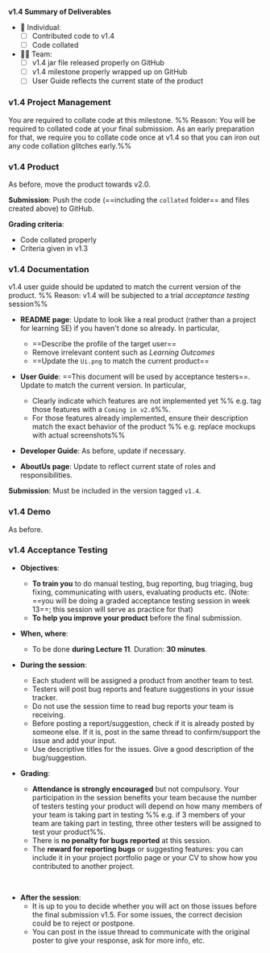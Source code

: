 <tip-box> 

**v1.4 Summary of Deliverables**

* :bust_in_silhouette: Individual:
  - [ ] Contributed code to v1.4
  - [ ] Code collated
* :busts_in_silhouette::busts_in_silhouette: Team:
  - [ ] v1.4 jar file released properly on GitHub
  - [ ] v1.4 milestone properly wrapped up on GitHub
  - [ ] User Guide reflects the current state of the product 

</tip-box>

### v1.4 Project Management

<tip-box type="important">

You are required to <tooltip content="extract your own code and put in one file">collate</tooltip> code at this milestone. %%&nbsp;Reason: You will be required to collated code at your final submission. As an early preparation for that, we require you to collate code once at v1.4 so that you can iron out any code collation glitches early.%% 

</tip-box>

<panel header="**How to collate code for grading**">
  <include src="collate.md" />
</panel><p/>

### v1.4 Product

As before, move the product towards v2.0.

**Submission**: Push the code (==including the `collated` folder== and files created above) to GitHub.

**Grading criteria**:

* Code collated properly
* Criteria given in v1.3 

### v1.4 Documentation

<tip-box type="important"> 

v1.4 user guide should be updated to match the current version of the product. %%&nbsp;Reason: v1.4 will be subjected to a trial _acceptance testing_ session%%
  
</tip-box>

* **README page**: Update to look like a real product (rather than a project for learning SE) if you haven't done so already. In particular,
  * ==Describe the profile of the target user==
  * Remove irrelevant content such as _Learning Outcomes_
  * ==Update the `Ui.png` to match the current product==
  
* **User Guide**: ==This document will be used by acceptance testers==. Update to match the current version. In particular,
  * Clearly indicate which features are not implemented yet %%&nbsp;e.g. tag those features with a `Coming in v2.0`%%. 
  * For those features already implemented, ensure their description match the exact behavior of the product %%&nbsp;e.g. replace mockups with actual screenshots%% 
 
* **Developer Guide**: As before, update if necessary.
  
* **AboutUs page**: Update to reflect current state of roles and responsibilities.  

**Submission**: Must be included in the version tagged `v1.4`.


### v1.4 Demo

As before.


### v1.4 Acceptance Testing

* **Objectives**:
  * **To train you** to do manual testing, bug reporting, bug triaging, bug fixing, communicating with users, evaluating products etc. (Note: ==you will be doing a graded acceptance testing session in week 13==; this session will serve as practice for that)
  * **To help you improve your product** before the final submission.
  
* **When, where**: 
  * To be done **during Lecture 11**. Duration: **30 minutes**.

* **During the session**:
  * Each student will be assigned a product from another team to test. 
  * Testers will post bug reports and feature suggestions in your issue tracker.
  * Do not use the session time to read bug reports your team is receiving.
  * Before posting a report/suggestion, check if it is already posted by someone else. If it is, post in the same thread to confirm/support the issue and add your input.
  * Use descriptive titles for the issues. Give a good description of the bug/suggestion.
  
* **Grading**:
  * **Attendance is strongly encouraged** but not compulsory. Your participation in the session benefits your team because the number of testers testing your product will depend on how many members of your team is taking part in testing %%&nbsp;e.g. if 3 members of your team are taking part in testing, three other testers will be assigned to test your product%%.
  * There is **no penalty for bugs reported** at this session.
  * The **reward for reporting bugs** or suggesting features: you can include it in your <trigger trigger="click" for="modal:v1.4-ppp">project portfolio page</trigger> or your CV to show how you contributed to another project.
  
<modal title="Admin &raquo; Project &rarr;" id="modal:v1.4-ppp">
  <include src="project-v15rc.md#project-portfolio"/>
</modal>
  
<include src="project-testing.md#testathonPreparations" />
  
* **After the session**:
  * It is up to you to decide whether you will act on those issues before the final submission v1.5. For some issues, the correct decision could be to reject or postpone.
  * You can post in the issue thread to communicate with the original poster to give your response, ask for more info, etc.